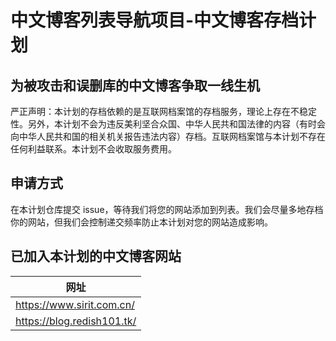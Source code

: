 # 中文博客列表导航项目-中文博客存档计划
## 为被攻击和误删库的中文博客争取一线生机
严正声明：本计划的存档依赖的是互联网档案馆的存档服务，理论上存在不稳定性。另外，本计划不会为违反美利坚合众国、中华人民共和国法律的内容（有时会向中华人民共和国的相关机关报告违法内容）存档。互联网档案馆与本计划不存在任何利益联系。本计划不会收取服务费用。        
## 申请方式
在本计划仓库提交 issue，等待我们将您的网站添加到列表。我们会尽量多地存档你的网站，但我们会控制递交频率防止本计划对您的网站造成影响。
## 已加入本计划的中文博客网站
| 网址|
|----|
|https://www.sirit.com.cn/|
|https://blog.redish101.tk/|


